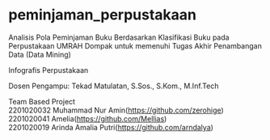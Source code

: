 # peminjaman_perpustakaan
Analisis Pola Peminjaman Buku Berdasarkan Klasifikasi Buku pada Perpustakaan UMRAH Dompak untuk memenuhi Tugas Akhir Penambangan Data (Data Mining) <br>

Infografis Perpustakaan <br>

Dosen Pengampu: Tekad Matulatan, S.Sos., S.Kom., M.Inf.Tech 

Team Based Project <br>
2201020032 Muhammad Nur Amin(https://github.com/zerohige) <br>
2201020041 Amelia(https://github.com/Mellias) <br>
2201020019 Arinda Amalia Putri(https://github.com/arndalya) <br>
